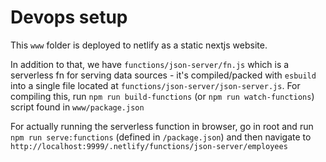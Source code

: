 # Devops setup

This `www` folder is deployed to netlify as a static nextjs website.

In addition to that, we have `functions/json-server/fn.js` which is a serverless fn for serving data sources - it's compiled/packed with `esbuild` into a single file located at `functions/json-server/json-server.js`. For compiling this, run `npm run build-functions` (or `npm run watch-functions`) script found in `www/package.json`

For actually running the serverless function in browser, go in root and run `npm run serve:functions` (defined in `/package.json`) and then navigate to `http://localhost:9999/.netlify/functions/json-server/employees`